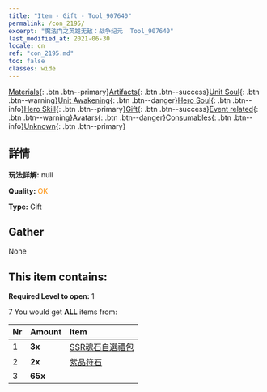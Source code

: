 ```yaml
---
title: "Item - Gift - Tool_907640"
permalink: /con_2195/
excerpt: "魔法门之英雄无敌：战争纪元  Tool_907640"
last_modified_at: 2021-06-30
locale: cn
ref: "con_2195.md"
toc: false
classes: wide
---
```

 [Materials](/ItemsCN/){: .btn .btn--primary}[Artifacts](/ItemsCN/Artifacts/){: .btn .btn--success}[Unit Soul](/ItemsCN/UnitSoul/){: .btn .btn--warning}[Unit Awakening](/ItemsCN/UnitAwakening/){: .btn .btn--danger}[Hero Soul](/ItemsCN/HeroSoul/){: .btn .btn--info}[Hero Skill](/ItemsCN/HeroSkill/){: .btn .btn--primary}[Gift](/ItemsCN/Gift/){: .btn .btn--success}[Event related](/ItemsCN/Events/){: .btn .btn--warning}[Avatars](/ItemsCN/Avatars/){: .btn .btn--danger}[Consumables](/ItemsCN/Consumables/){: .btn .btn--info}[Unknown](/ItemsCN/Unknown/){: .btn .btn--primary}

## 詳情
 **玩法詳解:** null

 **Quality:** <span style="color: #FF8C00">OK</span>

 **Type:** Gift

## Gather

  None

## This item contains:

 **Required Level to open:** 1

 7 You would get **ALL** items  from:

  | Nr | Amount |     Item    |
  |:---|:-------|:------------|
  | 1 |  **3x** | [SSR魂石自選禮包](/cn/Items/con_2154/) |  | 
  | 2 |  **2x** | [紫晶符石](/cn/Items/con_720/) |  | 
  | 3 |  **65x** | <i class="fas fa-gem"/> |  | 
